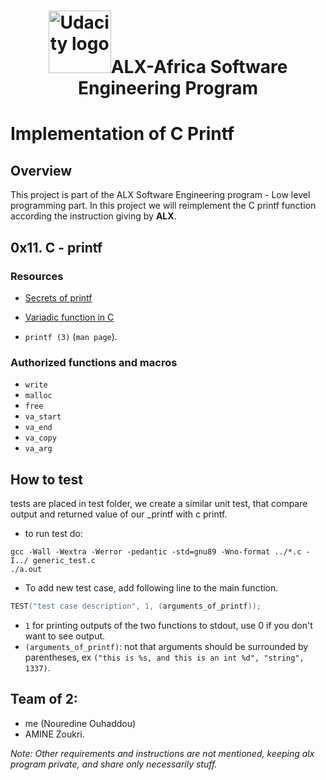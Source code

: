 
<h1  align="center"><img src="https://miro.medium.com/v2/resize:fit:2400/1*E1LonYGC5Fx4QLY4W5SaVA.jpeg" width="100" alt="Udacity logo">ALX-Africa Software Engineering Program</h1>

# Implementation of C Printf
## Overview
This project is part of the ALX Software Engineering program - Low level programming part.
In this project we will reimplement the C printf function according the instruction giving by **ALX**.

## 0x11. C - printf
### Resources
- [Secrets of printf](https://intranet.alxswe.com/rltoken/7Vw7aUWgwC7JYUrqI4bh4Q)
- [Variadic function in C](https://www.gnu.org/software/libc/manual/html_node/Variadic-Functions.html)

- `printf (3)` (`man page`).

### Authorized functions and macros
- `write`
- `malloc`
- `free`
- `va_start`
- `va_end`
- `va_copy`
- `va_arg`

## How to test
tests are placed in test folder, we create a similar unit test, that compare output and returned value of our _printf with c printf.

- to run test do:
```shell
gcc -Wall -Wextra -Werror -pedantic -std=gnu89 -Wno-format ../*.c -I../ generic_test.c
./a.out
```
- To add new test case, add following line to the main function.
```c
TEST("test case description", 1, (arguments_of_printf));
```
- `1` for printing outputs of the two functions to stdout, use 0 if you don't want to see output.
- `(arguments_of_printf)`: not that arguments should be surrounded by parentheses, ex `("this is %s, and this is an int %d", "string", 1337)`.

## Team of 2:
- me (Nouredine Ouhaddou)
- AMINE Zoukri.

*Note: Other requirements and instructions are not mentioned, keeping alx program private, and share only necessarily stuff.*
